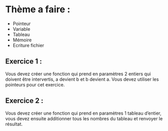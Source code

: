 # Thème a faire :
- Pointeur
- Variable
- Tableau
- Mémoire
- Ecriture fichier


## Exercice 1 :
Vous devez créer une fonction qui prend en paramètres 2 entiers qui doivent être intervertis, a devient b et b devient a. Vous devez utiliser les pointeurs pour cet exercice.


## Exercice 2 :
Vous devez créer une fonction qui prend en paramètres 1 tableau d’entier, vous devez ensuite additionner tous les nombres du tableau et renvoyer le résultat.
